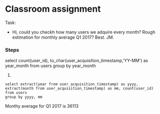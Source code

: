 # Classroom assignment

Task:

* Hi, could you checkh how many users we adquire every month? Rough estimation for monthly average Q1 2017? Best. JM.


### Steps

select count(user_id), to_char(user_acquisition_timestamp,'YY-MM') as year_month
from users
group by year_month

1. 

```
select extract(year from user_acquisition_timestamp) as yyyy, extract(month from user_acquisition_timestamp) as mm, count(user_id)
from users
group by yyyy, mm
```

Monthy average for Q1 2017 is 36113








